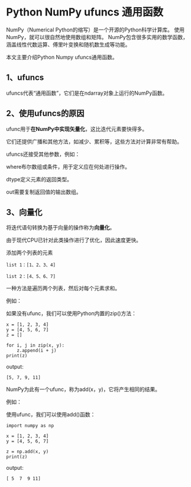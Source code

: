 # Python NumPy ufuncs 通用函数

NumPy（Numerical Python的缩写）是一个开源的Python科学计算库。
使用NumPy，就可以很自然地使用数组和矩阵。
NumPy包含很多实用的数学函数，涵盖线性代数运算、傅里叶变换和随机数生成等功能。

本文主要介绍Python Numpy ufuncs通用函数。

## 1、ufuncs
ufuncs代表“通用函数”，它们是在ndarray对象上运行的NumPy函数。

## 2、使用ufuncs的原因
ufunc用于**在NumPy中实现矢量化**，这比迭代元素要快得多。

它们还提供广播和其他方法，如减少、累积等，这些方法对计算非常有帮助。

ufuncs还接受其他参数，例如：

where布尔数组或条件，用于定义应在何处进行操作。

dtype定义元素的返回类型。

out需要复制返回值的输出数组。

## 3、向量化
将迭代语句转换为基于向量的操作称为**向量化**。

由于现代CPU已针对此类操作进行了优化，因此速度更快。

添加两个列表的元素

```text
list 1：[1、2、3、4]

list 2：[4、5、6、7]
```

一种方法是遍历两个列表，然后对每个元素求和。

例如：

如果没有ufunc，我们可以使用Python内置的zip()方法：
```text
x = [1, 2, 3, 4]
y = [4, 5, 6, 7]
z = []

for i, j in zip(x, y):
    z.append(i + j)
print(z)
```
output:
```text
[5, 7, 9, 11]
```

NumPy为此有一个ufunc，称为add(x，y)，它将产生相同的结果。

例如：

使用ufunc，我们可以使用add()函数：
```text
import numpy as np

x = [1, 2, 3, 4]
y = [4, 5, 6, 7]

z = np.add(x, y)
print(z)
```
output:
```text
[ 5  7  9 11]
```
